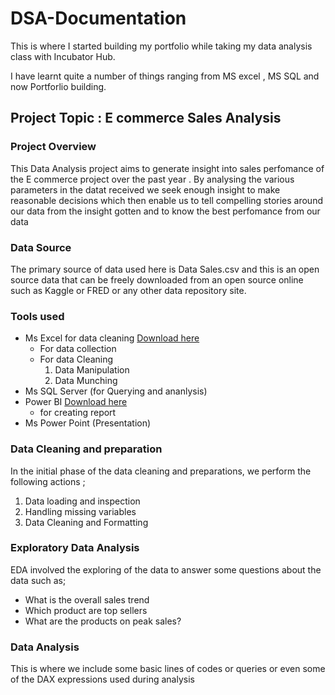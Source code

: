 # DSA-Documentation
This is where I started building my portfolio while taking my data analysis class with Incubator Hub.

I have learnt quite a number of things ranging from MS excel , MS SQL and now Portforlio building.

## Project Topic : E commerce Sales Analysis

### Project Overview
This Data Analysis project aims to generate insight into sales perfomance of the E commerce project
over the past year . By analysing the various parameters in the datat received we seek enough insight
to make reasonable decisions which then enable us to tell compelling stories around our data from 
the insight gotten and to know the best perfomance from our data 

### Data Source
The primary source of data used here is Data Sales.csv and this is an open source data that can 
be freely downloaded from an open source online such as Kaggle or FRED or any other data repository 
site.

### Tools used 
- Ms Excel for data cleaning [Download here](https://www.microsoft.com)
   - For data collection
   - For data Cleaning
     1. Data Manipulation
     2. Data Munching  
- Ms SQL Server  (for Querying and ananlysis)
- Power BI [Download here](https://www.microsoft.com/en-us/download/details.aspx?id=58494)
     - for creating report     
- Ms Power Point (Presentation)

### Data Cleaning and preparation

In the initial phase of the data cleaning and preparations, we perform the following 
actions ;
1. Data loading and inspection
2. Handling missing variables 
3. Data Cleaning and Formatting

### Exploratory Data Analysis
EDA involved the exploring of the data to answer some questions about the data such 
as;
- What is the overall sales trend
-  Which product are top sellers
-   What are the products on peak sales?

### Data Analysis

This is where we include some basic lines of codes or queries or even some of the DAX
expressions used during analysis 



